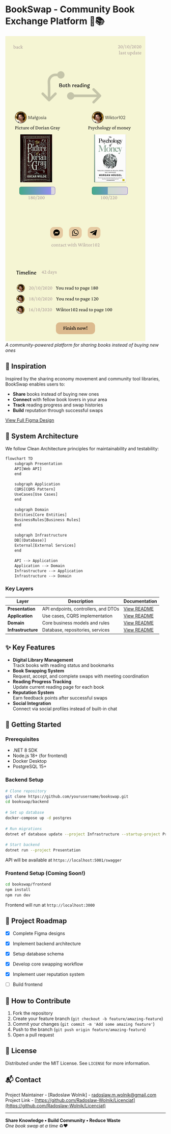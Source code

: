# BookSwap - Community Book Exchange Platform 🌱📚  

![BookSwap Screenshot](Docs/swap%20details.png)  
*A community-powered platform for sharing books instead of buying new ones*

## 🌟 Inspiration  
Inspired by the sharing economy movement and community tool libraries, BookSwap enables users to:  
- **Share** books instead of buying new ones  
- **Connect** with fellow book lovers in your area  
- **Track** reading progress and swap histories  
- **Build** reputation through successful swaps  

[View Full Figma Design](https://www.figma.com/design/YhC9nWCKgyTJBFzh3iQDiC/main?node-id=22-14&t=SINBFbCife5wT7QQ-1)  

## 🧩 System Architecture  
We follow Clean Architecture principles for maintainability and testability:  

```mermaid
flowchart TD
    subgraph Presentation
    API[Web API]
    end
    
    subgraph Application
    CQRS[CQRS Pattern]
    UseCases[Use Cases]
    end
    
    subgraph Domain
    Entities[Core Entities]
    BusinessRules[Business Rules]
    end
    
    subgraph Infrastructure
    DB[(Database)]
    External[External Services]
    end
    
    API --> Application
    Application --> Domain
    Infrastructure --> Application
    Infrastructure --> Domain
```

### Key Layers  
| Layer | Description | Documentation |  
|-------|-------------|---------------|  
| **Presentation** | API endpoints, controllers, and DTOs | [View README](./=/README.md) |  
| **Application** | Use cases, CQRS implementation | [View README](./Application/README.md) |  
| **Domain** | Core business models and rules | [View README](./Domain/README.md) |  
| **Infrastructure** | Database, repositories, services | [View README](./Infrastructure/README.md) |  

## ✨ Key Features  
- **Digital Library Management**  
  Track books with reading status and bookmarks  
- **Book Swapping System**  
  Request, accept, and complete swaps with meeting coordination  
- **Reading Progress Tracking**  
  Update current reading page for each book  
- **Reputation System**  
  Earn feedback points after successful swaps  
- **Social Integration**  
  Connect via social profiles instead of built-in chat  

## 🚀 Getting Started  

### Prerequisites  
- .NET 8 SDK  
- Node.js 18+ (for frontend)  
- Docker Desktop  
- PostgreSQL 15+  

### Backend Setup  
```bash
# Clone repository
git clone https://github.com/yourusername/bookswap.git
cd bookswap/backend

# Set up database
docker-compose up -d postgres

# Run migrations
dotnet ef database update --project Infrastructure --startup-project Presentation

# Start backend
dotnet run --project Presentation
```
API will be available at `https://localhost:5001/swagger`

### Frontend Setup (Coming Soon!)  
```bash
cd bookswap/frontend
npm install
npm run dev
```
Frontend will run at `http://localhost:3000`

## 🌱 Project Roadmap  
- [x] Complete Figma designs  
- [x] Implement backend architecture  
- [x] Setup database schema  
- [x] Develop core swapping workflow  
- [x] Implement user reputation system  
- [ ] Build frontend  


## 🤝 How to Contribute  
1. Fork the repository  
2. Create your feature branch (`git checkout -b feature/amazing-feature`)  
3. Commit your changes (`git commit -m 'Add some amazing feature'`)  
4. Push to the branch (`git push origin feature/amazing-feature`)  
5. Open a pull request  

## 📜 License  
Distributed under the MIT License. See `LICENSE` for more information.

## 📬 Contact  
Project Maintainer - [Radoslaw Wolnik] - radoslaw.m.wolnik@gmail.com
Project Link - [https://github.com/Radoslaw-Wolnik/Licencjat](https://github.com/Radoslaw-Wolnik/Licencjat)

---

**Share Knowledge • Build Community • Reduce Waste**  
*One book swap at a time* ♻️❤️
